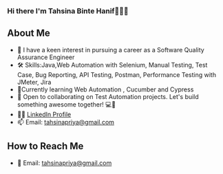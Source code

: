 ### Hi there I'm Tahsina Binte Hanif👋👩‍💻



## About Me
- 🌟 I have a keen interest in pursuing a career as a Software Quality Assurance Engineer 
- 🛠 Skills:Java,Web Automation with Selenium, Manual Testing, Test Case, Bug Reporting, API Testing, Postman, Performance Testing with JMeter, Jira  
- 🌱Currently learning Web Automation , Cucumber and Cypress
- 💼 Open to collaborating on Test Automation projects. Let's build something awesome together! 💻🚀
- 👩‍💻 [LinkedIn Profile](<https://www.linkedin.com/in/tahsina-priya-9b6015114/>) 
- 📫 Email: tahsinapriya@gmail.com 
## How to Reach Me
- 📧 Email: tahsinapriya@gmail.com


